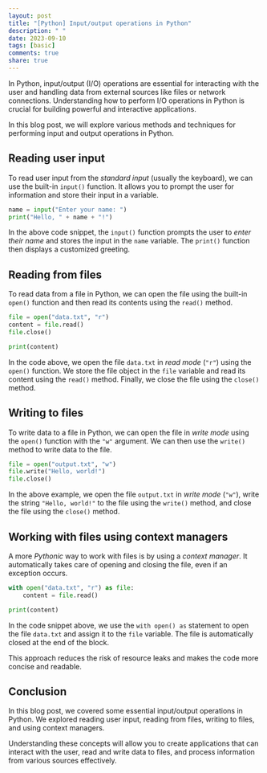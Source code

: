 ```yaml
---
layout: post
title: "[Python] Input/output operations in Python"
description: " "
date: 2023-09-10
tags: [basic]
comments: true
share: true
---
```


In Python, input/output (I/O) operations are essential for interacting with the user and handling data from external sources like files or network connections. Understanding how to perform I/O operations in Python is crucial for building powerful and interactive applications.

In this blog post, we will explore various methods and techniques for performing input and output operations in Python.

## Reading user input

To read user input from the *standard input* (usually the keyboard), we can use the built-in `input()` function. It allows you to prompt the user for information and store their input in a variable.

```python
name = input("Enter your name: ")
print("Hello, " + name + "!")
```

In the above code snippet, the `input()` function prompts the user to *enter their name* and stores the input in the `name` variable. The `print()` function then displays a customized greeting.

## Reading from files

To read data from a file in Python, we can open the file using the built-in `open()` function and then read its contents using the `read()` method.

```python
file = open("data.txt", "r")
content = file.read()
file.close()

print(content)
```

In the code above, we open the file `data.txt` in *read mode* (`"r"`) using the `open()` function. We store the file object in the `file` variable and read its content using the `read()` method. Finally, we close the file using the `close()` method.

## Writing to files

To write data to a file in Python, we can open the file in *write mode* using the `open()` function with the `"w"` argument. We can then use the `write()` method to write data to the file.

```python
file = open("output.txt", "w")
file.write("Hello, world!")
file.close()
```

In the above example, we open the file `output.txt` in *write mode* (`"w"`), write the string `"Hello, world!"` to the file using the `write()` method, and close the file using the `close()` method.

## Working with files using context managers

A more *Pythonic* way to work with files is by using a *context manager*. It automatically takes care of opening and closing the file, even if an exception occurs.

```python
with open("data.txt", "r") as file:
    content = file.read()

print(content)
```

In the code snippet above, we use the `with open() as` statement to open the file `data.txt` and assign it to the `file` variable. The file is automatically closed at the end of the block.

This approach reduces the risk of resource leaks and makes the code more concise and readable.

## Conclusion

In this blog post, we covered some essential input/output operations in Python. We explored reading user input, reading from files, writing to files, and using context managers.

Understanding these concepts will allow you to create applications that can interact with the user, read and write data to files, and process information from various sources effectively.